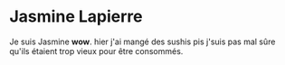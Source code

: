# Jasmine Lapierre

Je suis Jasmine **wow**. hier j'ai mangé des sushis pis j'suis pas mal sûre qu'ils étaient trop vieux pour être consommés.

